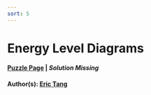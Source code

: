 ```yaml
---
sort: 5
---
```


# Energy Level Diagrams

#### [Puzzle Page](2.5-p.pdf) | *Solution Missing*
#### Author(s): [Eric Tang](../../../../search.html?q=Eric+Tang)

